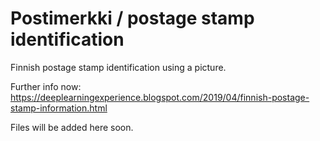# Postimerkki / postage stamp identification

Finnish postage stamp identification using a picture.

Further info now: https://deeplearningexperience.blogspot.com/2019/04/finnish-postage-stamp-information.html

Files will be added here soon.
